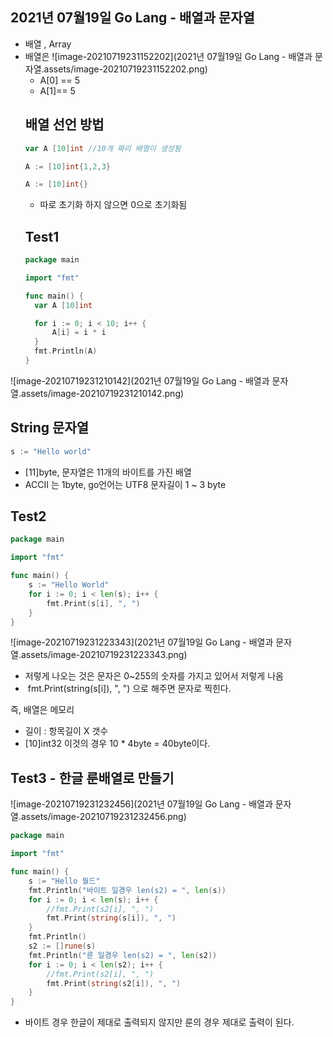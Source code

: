 ## 2021년 07월19일  Go Lang - 배열과 문자열  
- 배열 , Array 
- 배열은
  ![image-20210719231152202](2021년 07월19일  Go Lang - 배열과 문자열.assets/image-20210719231152202.png)
  - A[0] == 5
  - A[1]== 5 
  ## 배열 선언 방법   
  ```go
  var A [10]int //10개 짜리 배열이 생성됨
  
  A := [10]int{1,2,3}
  
  A := [10]int{}
  ```
  - 따로 초기화 하지 않으면 0으로 초기화됨
  ## Test1
  ```go
  package main
  
  import "fmt"
  
  func main() {
  	var A [10]int
  
  	for i := 0; i < 10; i++ {
  		A[i] = i * i
  	}
  	fmt.Println(A)
  }
  ```
![image-20210719231210142](2021년 07월19일  Go Lang - 배열과 문자열.assets/image-20210719231210142.png)
## String 문자열   
```go
s := "Hello world"
```
- [11]byte, 문자열은 11개의 바이트를 가진 배열
- ACCⅡ 는 1byte, go언어는 UTF8 문자길이 1 ~ 3 byte
## Test2  
```go
package main

import "fmt"

func main() {
	s := "Hello World"
	for i := 0; i < len(s); i++ {
		fmt.Print(s[i], ", ")
	}
}
```
![image-20210719231223343](2021년 07월19일  Go Lang - 배열과 문자열.assets/image-20210719231223343.png)

- 저렇게 나오는 것은 문자은 0~255의  숫자를 가지고 있어서 저렇게 나옴 
- ​		fmt.Print(string(s[i]), ", ") 으로 해주면 문자로 찍힌다.

즉, 배열은 메모리

- 길이 : 항목길이 X 갯수  
- [10]int32 이것의 경우 10 * 4byte = 40byte이다.

##  Test3 - 한글 룬배열로 만들기  

![image-20210719231232456](2021년 07월19일  Go Lang - 배열과 문자열.assets/image-20210719231232456.png)
```go
package main

import "fmt"

func main() {
	s := "Hello 월드"
	fmt.Println("바이트 일경우 len(s2) = ", len(s))
	for i := 0; i < len(s); i++ {
		//fmt.Print(s2[i], ", ")
		fmt.Print(string(s[i]), ", ")
	}
	fmt.Println()
	s2 := []rune(s)
	fmt.Println("룬 일경우 len(s2) = ", len(s2))
	for i := 0; i < len(s2); i++ {
		//fmt.Print(s2[i], ", ")
		fmt.Print(string(s2[i]), ", ")
	}
}

```
- 바이트 경우 한글이 제대로 출력되지 않지만 룬의 경우 제대로 출력이 된다.